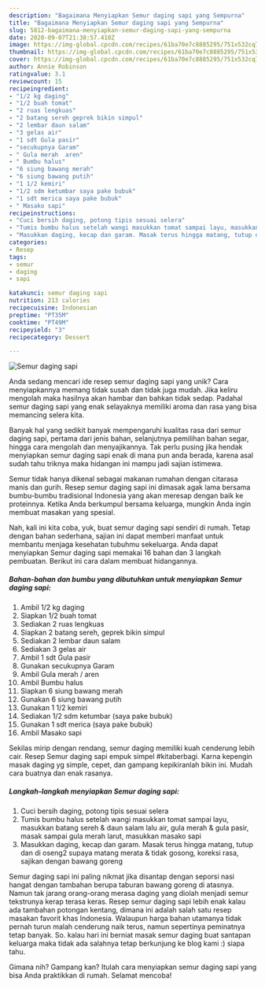 ```yaml
---
description: "Bagaimana Menyiapkan Semur daging sapi yang Sempurna"
title: "Bagaimana Menyiapkan Semur daging sapi yang Sempurna"
slug: 5812-bagaimana-menyiapkan-semur-daging-sapi-yang-sempurna
date: 2020-09-07T21:38:57.410Z
image: https://img-global.cpcdn.com/recipes/61ba70e7c8885295/751x532cq70/semur-daging-sapi-foto-resep-utama.jpg
thumbnail: https://img-global.cpcdn.com/recipes/61ba70e7c8885295/751x532cq70/semur-daging-sapi-foto-resep-utama.jpg
cover: https://img-global.cpcdn.com/recipes/61ba70e7c8885295/751x532cq70/semur-daging-sapi-foto-resep-utama.jpg
author: Annie Robinson
ratingvalue: 3.1
reviewcount: 15
recipeingredient:
- "1/2 kg daging"
- "1/2 buah tomat"
- "2 ruas lengkuas"
- "2 batang sereh geprek bikin simpul"
- "2 lembar daun salam"
- "3 gelas air"
- "1 sdt Gula pasir"
- "secukupnya Garam"
- " Gula merah  aren"
- " Bumbu halus"
- "6 siung bawang merah"
- "6 siung bawang putih"
- "1 1/2 kemiri"
- "1/2 sdm ketumbar saya pake bubuk"
- "1 sdt merica saya pake bubuk"
- " Masako sapi"
recipeinstructions:
- "Cuci bersih daging, potong tipis sesuai selera"
- "Tumis bumbu halus setelah wangi masukkan tomat sampai layu, masukkan batang sereh &amp; daun salam lalu air, gula merah &amp; gula pasir, masak sampai gula merah larut, masukkan masako sapi"
- "Masukkan daging, kecap dan garam. Masak terus hingga matang, tutup dan di oseng2 supaya matang merata &amp; tidak gosong, koreksi rasa, sajikan dengan bawang goreng"
categories:
- Resep
tags:
- semur
- daging
- sapi

katakunci: semur daging sapi 
nutrition: 213 calories
recipecuisine: Indonesian
preptime: "PT35M"
cooktime: "PT49M"
recipeyield: "3"
recipecategory: Dessert

---
```



![Semur daging sapi](https://img-global.cpcdn.com/recipes/61ba70e7c8885295/751x532cq70/semur-daging-sapi-foto-resep-utama.jpg)

Anda sedang mencari ide resep semur daging sapi yang unik? Cara menyiapkannya memang tidak susah dan tidak juga mudah. Jika keliru mengolah maka hasilnya akan hambar dan bahkan tidak sedap. Padahal semur daging sapi yang enak selayaknya memiliki aroma dan rasa yang bisa memancing selera kita.

Banyak hal yang sedikit banyak mempengaruhi kualitas rasa dari semur daging sapi, pertama dari jenis bahan, selanjutnya pemilihan bahan segar, hingga cara mengolah dan menyajikannya. Tak perlu pusing jika hendak menyiapkan semur daging sapi enak di mana pun anda berada, karena asal sudah tahu triknya maka hidangan ini mampu jadi sajian istimewa.

Semur tidak hanya dikenal sebagai makanan rumahan dengan citarasa manis dan gurih. Resep semur daging sapi ini dimasak agak lama bersama bumbu-bumbu tradisional Indonesia yang akan meresap dengan baik ke proteinnya. Ketika Anda berkumpul bersama keluarga, mungkin Anda ingin membuat masakan yang spesial.


Nah, kali ini kita coba, yuk, buat semur daging sapi sendiri di rumah. Tetap dengan bahan sederhana, sajian ini dapat memberi manfaat untuk membantu menjaga kesehatan tubuhmu sekeluarga. Anda dapat menyiapkan Semur daging sapi memakai 16 bahan dan 3 langkah pembuatan. Berikut ini cara dalam membuat hidangannya.

<!--inarticleads1-->

##### Bahan-bahan dan bumbu yang dibutuhkan untuk menyiapkan Semur daging sapi:

1. Ambil 1/2 kg daging
1. Siapkan 1/2 buah tomat
1. Sediakan 2 ruas lengkuas
1. Siapkan 2 batang sereh, geprek bikin simpul
1. Sediakan 2 lembar daun salam
1. Sediakan 3 gelas air
1. Ambil 1 sdt Gula pasir
1. Gunakan secukupnya Garam
1. Ambil  Gula merah / aren
1. Ambil  Bumbu halus
1. Siapkan 6 siung bawang merah
1. Gunakan 6 siung bawang putih
1. Gunakan 1 1/2 kemiri
1. Sediakan 1/2 sdm ketumbar (saya pake bubuk)
1. Gunakan 1 sdt merica (saya pake bubuk)
1. Ambil  Masako sapi


Sekilas mirip dengan rendang, semur daging memiliki kuah cenderung lebih cair. Resep Semur daging sapi empuk simpel #kitaberbagi. Karna kepengin masak daging yg simple, cepet, dan gampang kepikiranlah bikin ini. Mudah cara buatnya dan enak rasanya. 

<!--inarticleads2-->

##### Langkah-langkah menyiapkan Semur daging sapi:

1. Cuci bersih daging, potong tipis sesuai selera
1. Tumis bumbu halus setelah wangi masukkan tomat sampai layu, masukkan batang sereh &amp; daun salam lalu air, gula merah &amp; gula pasir, masak sampai gula merah larut, masukkan masako sapi
1. Masukkan daging, kecap dan garam. Masak terus hingga matang, tutup dan di oseng2 supaya matang merata &amp; tidak gosong, koreksi rasa, sajikan dengan bawang goreng


Semur daging sapi ini paling nikmat jika disantap dengan seporsi nasi hangat dengan tambahan berupa taburan bawang goreng di atasnya. Namun tak jarang orang-orang merasa daging yang diolah menjadi semur tekstrunya kerap terasa keras. Resep semur daging sapi lebih enak kalau ada tambahan potongan kentang, dimana ini adalah salah satu resep masakan favorit khas Indonesia. Walaupun harga bahan utamanya tidak pernah turun malah cenderung naik terus, namun sepertinya peminatnya tetap banyak. So. kalau hari ini berniat masak semur daging buat santapan keluarga maka tidak ada salahnya tetap berkunjung ke blog kami :) siapa tahu. 

Gimana nih? Gampang kan? Itulah cara menyiapkan semur daging sapi yang bisa Anda praktikkan di rumah. Selamat mencoba!
